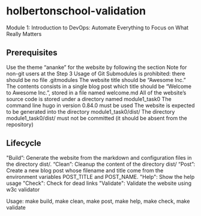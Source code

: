 # holbertonschool-validation
Module 1: Introduction to DevOps: Automate Everything to Focus on What Really Matters


## Prerequisites
Use the theme “ananke” for the website by following the section Note for non-git users at the Step 3
Usage of Git Submodules is prohibited: there should be no file .gitmodules
The website title should be “Awesome Inc.”
The contents consists in a single blog post which title should be “Welcome to Awesome Inc.”, stored in a file named welcome.md
All of the website’s source code is stored under a directory named module1_task0
The command line hugo in version 0.84.0 must be used
The website is expected to be generated into the directory module1_task0/dist/
The directory module1_task0/dist/ must not be committed (it should be absent from the repository)

## Lifecycle
"Build”: Generate the website from the markdown and configuration files in the directory dist/.
“Clean”: Cleanup the content of the directory dist/
“Post”: Create a new blog post whose filename and title come from the environment variables POST_TITLE and POST_NAME.
"Help": Show the help usage
"Check": Check for dead links
"Validate": Validate the website using w3c validator

Usage: make build, make clean, make post, make help, make check, make validate